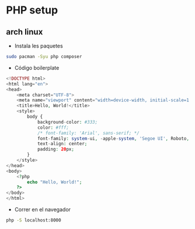 # PHP setup


## arch linux

- Instala les paquetes

```bash
sudo pacman -Syu php composer

```

- Código boilerplate

```php
<!DOCTYPE html>
<html lang="en">
<head>
    <meta charset="UTF-8">
    <meta name="viewport" content="width=device-width, initial-scale=1.0">
    <title>Hello, World!</title>
    <style>
        body {
            background-color: #333;
            color: #fff;
            /* font-family: 'Arial', sans-serif; */
            font-family: system-ui, -apple-system, 'Segoe UI', Roboto, Ubuntu, sans-serif;
            text-align: center;
            padding: 20px;
        }
    </style>
</head>
<body>
    <?php
        echo "Hello, World!";
    ?>
</body>
</html>
```


- Correr en el navegador

```bash
php -S localhost:8000
```